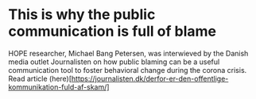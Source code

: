# This is why the public communication is full of blame

HOPE researcher, Michael Bang Petersen, was interwieved by the Danish media outlet Journalisten on how public blaming can be a useful communication tool to foster behavioral change during the corona crisis. Read article (here)[https://journalisten.dk/derfor-er-den-offentlige-kommunikation-fuld-af-skam/]
